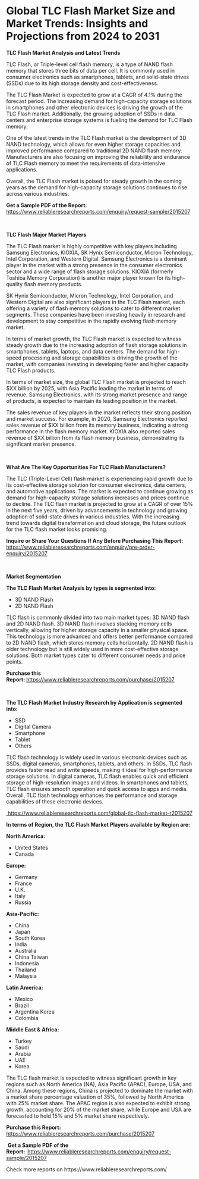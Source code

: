 <p><h1>Global TLC Flash Market Size and Market Trends: Insights and Projections from 2024 to 2031</h1></p><p><strong>TLC Flash Market Analysis and Latest Trends</strong></p>
<p><p>TLC Flash, or Triple-level cell flash memory, is a type of NAND flash memory that stores three bits of data per cell. It is commonly used in consumer electronics such as smartphones, tablets, and solid-state drives (SSDs) due to its high storage density and cost-effectiveness.</p><p>The TLC Flash Market is expected to grow at a CAGR of 4.1% during the forecast period. The increasing demand for high-capacity storage solutions in smartphones and other electronic devices is driving the growth of the TLC Flash market. Additionally, the growing adoption of SSDs in data centers and enterprise storage systems is fueling the demand for TLC Flash memory.</p><p>One of the latest trends in the TLC Flash market is the development of 3D NAND technology, which allows for even higher storage capacities and improved performance compared to traditional 2D NAND flash memory. Manufacturers are also focusing on improving the reliability and endurance of TLC Flash memory to meet the requirements of data-intensive applications.</p><p>Overall, the TLC Flash market is poised for steady growth in the coming years as the demand for high-capacity storage solutions continues to rise across various industries.</p></p>
<p><strong>Get a Sample PDF of the Report:&nbsp;</strong> <a href="https://www.reliableresearchreports.com/enquiry/request-sample/2015207">https://www.reliableresearchreports.com/enquiry/request-sample/2015207</a></p>
<p>&nbsp;</p>
<p><strong>TLC Flash Major Market Players</strong></p>
<p><p>The TLC Flash market is highly competitive with key players including Samsung Electronics, KIOXIA, SK Hynix Semiconductor, Micron Technology, Intel Corporation, and Western Digital. Samsung Electronics is a dominant player in the market with a strong presence in the consumer electronics sector and a wide range of flash storage solutions. KIOXIA (formerly Toshiba Memory Corporation) is another major player known for its high-quality flash memory products.</p><p>SK Hynix Semiconductor, Micron Technology, Intel Corporation, and Western Digital are also significant players in the TLC Flash market, each offering a variety of flash memory solutions to cater to different market segments. These companies have been investing heavily in research and development to stay competitive in the rapidly evolving flash memory market.</p><p>In terms of market growth, the TLC Flash market is expected to witness steady growth due to the increasing adoption of flash storage solutions in smartphones, tablets, laptops, and data centers. The demand for high-speed processing and storage capabilities is driving the growth of the market, with companies investing in developing faster and higher capacity TLC Flash products.</p><p>In terms of market size, the global TLC Flash market is projected to reach $XX billion by 2025, with Asia Pacific leading the market in terms of revenue. Samsung Electronics, with its strong market presence and range of products, is expected to maintain its leading position in the market.</p><p>The sales revenue of key players in the market reflects their strong position and market success. For example, in 2020, Samsung Electronics reported sales revenue of $XX billion from its memory business, indicating a strong performance in the flash memory market. KIOXIA also reported sales revenue of $XX billion from its flash memory business, demonstrating its significant market presence.</p></p>
<p>&nbsp;</p>
<p><strong>What Are The Key Opportunities For TLC Flash Manufacturers?</strong></p>
<p><p>The TLC (Triple-Level Cell) flash market is experiencing rapid growth due to its cost-effective storage solution for consumer electronics, data centers, and automotive applications. The market is expected to continue growing as demand for high-capacity storage solutions increases and prices continue to decline. The TLC flash market is projected to grow at a CAGR of over 15% in the next five years, driven by advancements in technology and growing adoption of solid-state drives in various industries. With the increasing trend towards digital transformation and cloud storage, the future outlook for the TLC flash market looks promising.</p></p>
<p><strong>Inquire or Share Your Questions If Any Before Purchasing This Report:</strong> <a href="https://www.reliableresearchreports.com/enquiry/pre-order-enquiry/2015207">https://www.reliableresearchreports.com/enquiry/pre-order-enquiry/2015207</a></p>
<p>&nbsp;</p>
<p><strong>Market Segmentation</strong></p>
<p><strong>The TLC Flash Market Analysis by types is segmented into:</strong></p>
<p><ul><li>3D NAND Flash</li><li>2D NAND Flash</li></ul></p>
<p><p>TLC flash is commonly divided into two main market types: 3D NAND flash and 2D NAND flash. 3D NAND flash involves stacking memory cells vertically, allowing for higher storage capacity in a smaller physical space. This technology is more advanced and offers better performance compared to 2D NAND flash, which stores memory cells horizontally. 2D NAND flash is older technology but is still widely used in more cost-effective storage solutions. Both market types cater to different consumer needs and price points.</p></p>
<p><strong>Purchase this Report:&nbsp;</strong><a href="https://www.reliableresearchreports.com/purchase/2015207">https://www.reliableresearchreports.com/purchase/2015207</a></p>
<p>&nbsp;</p>
<p><strong>The TLC Flash Market Industry Research by Application is segmented into:</strong></p>
<p><ul><li>SSD</li><li>Digital Camera</li><li>Smartphone</li><li>Tablet</li><li>Others</li></ul></p>
<p><p>TLC flash technology is widely used in various electronic devices such as SSDs, digital cameras, smartphones, tablets, and others. In SSDs, TLC flash provides faster read and write speeds, making it ideal for high-performance storage solutions. In digital cameras, TLC flash enables quick and efficient storage of high-resolution images and videos. In smartphones and tablets, TLC flash ensures smooth operation and quick access to apps and media. Overall, TLC flash technology enhances the performance and storage capabilities of these electronic devices.</p></p>
<p><a href="https://www.reliableresearchreports.com/global-tlc-flash-market-r2015207">&nbsp;https://www.reliableresearchreports.com/global-tlc-flash-market-r2015207</a></p>
<p><strong>In terms of Region, the TLC Flash Market Players available by Region are:</strong></p>
<p>
    <p> <strong> North America: </strong>
        <ul>
            <li>United States</li>
            <li>Canada</li>
        </ul>
        </p> 
    <p> <strong> Europe: </strong>
        <ul>
            <li>Germany</li>
            <li>France</li>
            <li>U.K.</li>
            <li>Italy</li>
            <li>Russia</li>
        </ul>
        </p> 
    <p> <strong> Asia-Pacific: </strong>
        <ul>
            <li>China</li>
            <li>Japan</li>
            <li>South Korea</li>
            <li>India</li>
            <li>Australia</li>
            <li>China Taiwan</li>
            <li>Indonesia</li>
            <li>Thailand</li>
            <li>Malaysia</li>
        </ul>
        </p> 
    <p> <strong> Latin America: </strong>
        <ul>
            <li>Mexico</li>
            <li>Brazil</li>
            <li>Argentina Korea</li>
            <li>Colombia</li>
        </ul>
        </p> 
    <p> <strong> Middle East & Africa: </strong>
        <ul>
            <li>Turkey</li>
            <li>Saudi</li>
            <li>Arabia</li>
            <li>UAE</li>
            <li>Korea</li>
        </ul>
    </p>
    </p>
<p><p>The TLC flash market is expected to witness significant growth in key regions such as North America (NA), Asia Pacific (APAC), Europe, USA, and China. Among these regions, China is projected to dominate the market with a market share percentage valuation of 35%, followed by North America with 25% market share. The APAC region is also expected to exhibit strong growth, accounting for 20% of the market share, while Europe and USA are forecasted to hold 15% and 5% market share respectively.</p></p>
<p><strong>Purchase this Report: </strong><a href="https://www.reliableresearchreports.com/purchase/2015207">https://www.reliableresearchreports.com/purchase/2015207</a></p>
<p>&nbsp;<strong>Get a Sample PDF of the Report:&nbsp;&nbsp;</strong><a href="https://www.reliableresearchreports.com/enquiry/request-sample/2015207">https://www.reliableresearchreports.com/enquiry/request-sample/2015207</a></p>
<p><strong></strong></p>
<p>Check more reports on https://www.reliableresearchreports.com/</p>